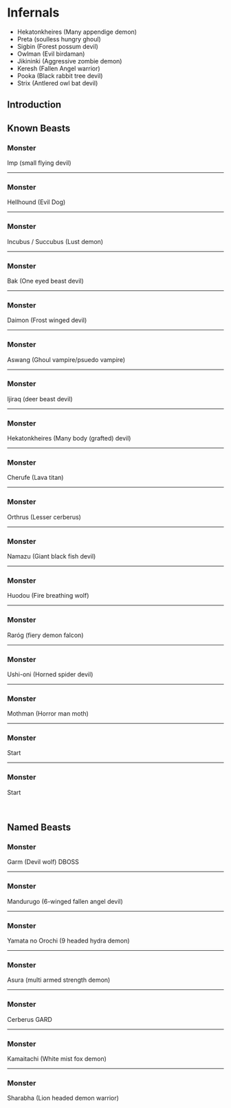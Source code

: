 # Infernals

- Hekatonkheires (Many appendige demon)
- Preta (soulless hungry ghoul)
- Sigbin (Forest possum devil)
- Owlman (Evil birdaman)
- Jikininki (Aggressive zombie demon)
- Keresh (Fallen Angel warrior)
- Pooka (Black rabbit tree devil)
- Strix (Antlered owl bat devil)

## Introduction


## Known Beasts
### Monster
Imp (small flying devil)

---

### Monster
Hellhound (Evil Dog)

---

### Monster
Incubus / Succubus (Lust demon)

---

### Monster
Bak (One eyed beast devil)

---

### Monster
Daimon (Frost winged devil)

---

### Monster
Aswang (Ghoul vampire/psuedo vampire)

---

### Monster
Ijiraq (deer beast devil)

---

### Monster
Hekatonkheires (Many body (grafted) devil)

---

### Monster
Cherufe (Lava titan)

---

### Monster
Orthrus (Lesser cerberus)

---

### Monster
Namazu (Giant black fish devil)

---

### Monster
Huodou (Fire breathing wolf)

---

### Monster
Raróg (fiery demon falcon)

---

### Monster
Ushi-oni (Horned spider devil)

---

### Monster
Mothman (Horror man moth)

---

### Monster
Start

---

### Monster
Start


<br/>


## Named Beasts


### Monster
Garm (Devil wolf) DBOSS

---

### Monster
Mandurugo (6-winged fallen angel devil)

---

### Monster
Yamata no Orochi (9 headed hydra demon)

---

### Monster
Asura (multi armed strength demon)

---

### Monster
Cerberus GARD

---

### Monster
Kamaitachi (White mist fox demon)

---

### Monster
Sharabha (Lion headed demon warrior)